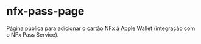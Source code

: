 # nfx-pass-page
Página pública para adicionar o cartão NFx à Apple Wallet (integração com o NFx Pass Service).
